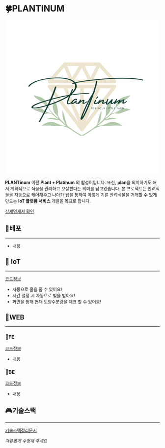 # 🍀PLANTINUM

![로고](./FE/img_files/logo.png)

**PLANTinum** 이란 **Plant + Platinum** 의 합성어입니다. 또한, **plan**을 의미하기도 해서 계획적으로 식물을 관리하고 보살핀다는 의미를 담고있습니다. 본 프로젝트는 반려식물을 자동으로 케어해주고 나아가 웹을 통하여 이렇게 기른 반려식물을 거래할 수 있게 만드는 **IoT 플랫폼 서비스** 개발을 목표로 합니다.

[상세명세서 확인](./DAY1_%EB%AA%85%EC%84%B8%EC%84%9C/)


## 💾배포
---
 - 내용


## 🌸 IoT
---
[코드정보](./)
- 자동으로 물을 줄 수 있어요!
- 시간 설정 시 자동으로 빛을 받아요!
- 화면을 통해 현재 토양수분량을 체크 할 수 있어요!

## 🌸WEB 
---
### 🌻FE
[코드정보](./FE/)
- 내용
### 🌻BE
[코드정보](./BE/)
- 내용


## 🎮기술스택
---
 [기술스택정리문서](./STACK_EXPLANATION.md)





_자유롭게 수정해 주세요_